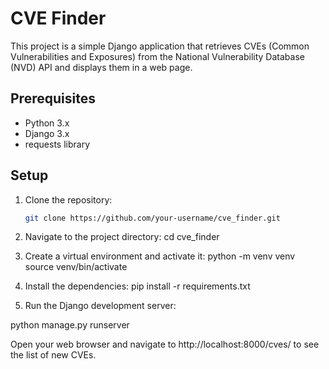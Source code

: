 # CVE Finder

This project is a simple Django application that retrieves CVEs (Common Vulnerabilities and Exposures) from the National Vulnerability Database (NVD) API and displays them in a web page.

## Prerequisites

- Python 3.x
- Django 3.x
- requests library

## Setup

1. Clone the repository:
   ```bash
   git clone https://github.com/your-username/cve_finder.git
   
2. Navigate to the project directory:
cd cve_finder

3. Create a virtual environment and activate it:
python -m venv venv
source venv/bin/activate

4. Install the dependencies:
pip install -r requirements.txt

5. Run the Django development server:

python manage.py runserver

Open your web browser and navigate to http://localhost:8000/cves/ to see the list of new CVEs.
